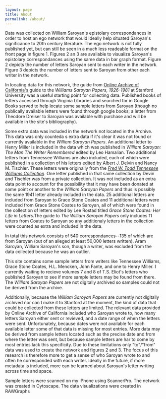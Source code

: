 ```yaml
---
layout: page
title: About
permalink: /about/
---
```


<p>Data was collected on William Saroyan's epistolary correspondances in order to host an ego network that would ideally help situated Saroyan's significance to 20th century literature. The ego network is not fully published yet, but can still be seen in a much less readeable format on the front page in figure 1. Figures 2 an 3 are available to visualize Saroyan's epistolary correspondances using the same data in bar graph format. Figure 2 depicts the number of letters Saroyan sent to each writer in the network. Figure 3 depicts the number of letters sent to Saroyan from other each writer in the network.</p>

<p>In locating data for this network, the guide from <a href="https://oac.cdlib.org/view?docId=tf187001q3&view=dsc&style=oac4&dsc.position=1">Online Archive of California's</a> guide to the <em> Williams Saroyan Papers, 1926-1981</em> at Stanford University was a useful starting point for collecting data. Published books of letters accessed through Virginia Libraries and searched for in Google Books served to help locate some sample letters from Saroyan (though no publically available letters were found through google books; a letter from Theodore Dreiser to Saroyan was available with purchase and will be available in the site's bibliography).</p>

<p>Some extra data was included in the network not located in the Archive. This data was only counteda s extra data if it's clear it was not found or currently available in the <em>William Saroyan Papers</em>. An additional letter to Henry Miller is included in the data which was published in <em>William Saroyan: The Man The Writer Remembered</em> edited by Leo Hamalian. Two additional letters from Tennessee Williams are also included, each of which were published in a collection of his letters edited by Albert J. Delvin and Nancy M. Tischler. These letters were originally from the <em><a href="https://www.hnoc.org/research/fred-w-todd-tennessee-williams-collection-mss-562-correspondence">Fred W. Todd Tennessee Williams Collection</a></em>. One letter published in that same collection by Devin and Tischler was from a private collection. It was not included as an extra data point to account for the possibility that it may have been donated at some point or another to the <em>William Saroyan Papers</em> and thus is possibly the same 1941 letter already included in the data. 25 additional letters are included from Saroyan to Grace Stone Coates and 11 additional letters were included from Grace Stone Coates to Saroyan, all of which were found in the collection of letters edited by Lee Rostad titled <em>Grace Stone Coates: Her Life in Letters</em>.The guide to <em>The William Saroyan Papers</em> only includes 11 letters from Coates to Saroyan so any additionaly letters in the collection were counted as extra and included in the data.</p> 

<p>In total this network consists of 540 correspondances--135 of which are from Saroyan (out of an alleged at least 50,000 letters written). Aram Saroyan, William Saroyan's son, though a writer, was excluded from the data collected because he was an outlier.</p>

<p>This site contains some sample letters from writers like Tennessee Williams, Grace Stone Coates, H.L. Mencken, John Fante, and one to Henry Miller. I currently waiting to recieve volumes 7 and 8 of T.S. Eliot's letters who published Saroyan to see if more sample letters may be found from there. The <em>William Saroyan Papers</em> are not digitally archived so samples could not be derived from the archive. 

<p>Additionally, because the <em>William Saroyan Papers</em> are currently not digitally archived nor can I make it to Stanford at the moment, the kind of data that could be collected from these letters are limited. The relevant data provided by Online Archive of California included who Saroyan wrote to, how many letters Saroyan either sent or revieved, and a date range of when the letters were sent. Unfortunately, because dates were not available for each available letter some of that data is missing for most entries. More data may be derived from sample letters located such as the precise date and from where the letter was sent, but because sample letters are har to come by most entries lack this specificity. Due to these limitations only "to"/"from" data was used to create the network and figures 2 and 3. The focus of this research is therefore more to get a sense of who Saroyan wrote to and often he corresponded with each writer. Ideally in the future, if more metadata is included, more can be learned about Saroyan's letter writing across time and space.</p>

<p>Sample letters were scanned on my iPhone using ScannerPro. The network was created in Cytoscape. The data visualizations were created in RAWGraphs</p>